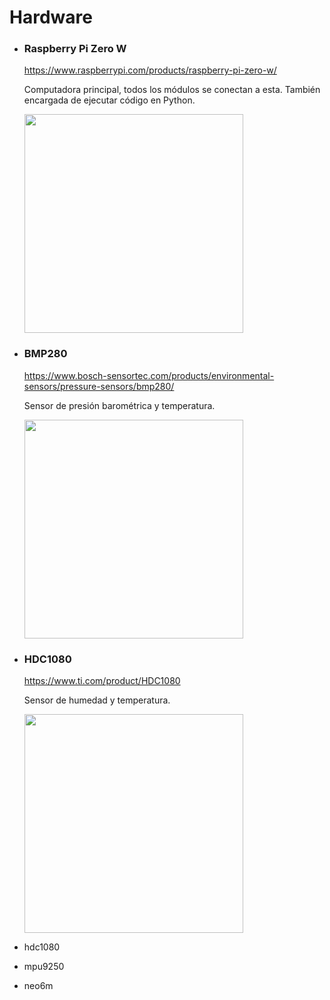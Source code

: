 # Hardware

- ### Raspberry Pi Zero W

    <https://www.raspberrypi.com/products/raspberry-pi-zero-w/>
    
    Computadora principal, todos los módulos se conectan a esta. También encargada de ejecutar código en Python.
    
    <img src="img/rpizerow.webp" width="350"/>    
    
- ### BMP280

    <https://www.bosch-sensortec.com/products/environmental-sensors/pressure-sensors/bmp280/>

    Sensor de presión barométrica y temperatura.
    
    <img src="img/bmp280.jpg" width="350"/>
    
- ### HDC1080

    <https://www.ti.com/product/HDC1080>
    
    Sensor de humedad y temperatura.
    
    <img src="img/hdc1080.webp" width="350"/>
    
   
    
- hdc1080
- mpu9250
- neo6m


